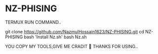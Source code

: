 # NZ-PHISING 



TERMUX RUN COMMAND..

git clone https://github.com/NazmulHossain1623/NZ-PHISING.git
cd NZ-PHISING
bash 'Install Nz.sh'
bash Nz.sh


YOU COPY MY TOOLS,GIVE ME CRADIT 💙
THANKS FOR USING..
